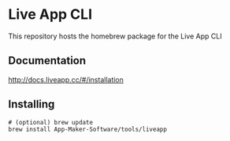 # Live App CLI

This repository hosts the homebrew package for the Live App CLI

## Documentation

http://docs.liveapp.cc/#/installation

## Installing

```
# (optional) brew update
brew install App-Maker-Software/tools/liveapp
```
